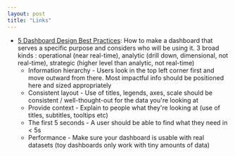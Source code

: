 ```yaml
---
layout: post
title: "Links"
---
```


* [5 Dashboard Design Best Practices](https://www.influxdata.com/blog/5-dashboard-design-best-practices/?ck_subscriber_id=185275687): How to make a dashboard that serves a specific purpose and considers who will be using it. 3 broad kinds : operational (near real-time), analytic (drill down, dimensional, not real-time), strategic (higher level than analytic, not real-time)
  * Information hierarchy - Users look in the top left corner first and move outward from there. Most impactful info should be positioned here and sized appropriately
  * Consistent layout - Use of titles, legends, axes, scale should be consistent / well-thought-out for the data you're looking at
  * Provide context - Explain to people what they're looking at (use of titles, subtitles, tooltips etc)
  * The first 5 seconds - A user should be able to find what they need in < 5s
  * Performance - Make sure your dashboard is usable with real datasets (toy dashboards only work with tiny amounts of data)
